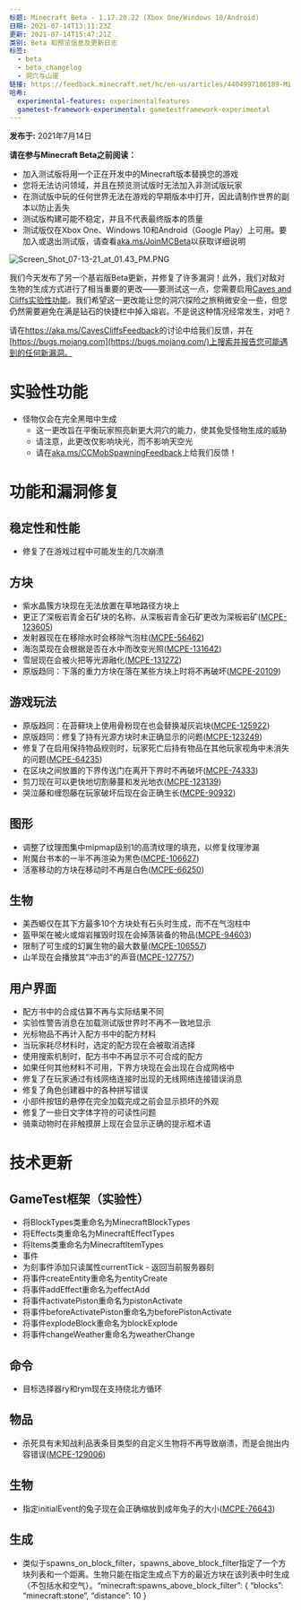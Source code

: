 ```yaml
---
标题: Minecraft Beta - 1.17.20.22 (Xbox One/Windows 10/Android)
日期: 2021-07-14T13:11:23Z
更新: 2021-07-14T15:47:21Z
类别: Beta 和预览信息及更新日志
标签:
  - beta
  - beta_changelog
  - 洞穴与山崖
链接: https://feedback.minecraft.net/hc/en-us/articles/4404997186189-Minecraft-Beta-1-17-20-22-Xbox-One-Windows-10-Android
哈希:
  experimental-features: experimentalfeatures
  gametest-framework-experimental: gametestframework-experimental
---
```


**发布于:** 2021年7月14日

**请在参与Minecraft Beta之前阅读：**

- 加入测试版将用一个正在开发中的Minecraft版本替换您的游戏
- 您将无法访问领域，并且在预览测试版时无法加入非测试版玩家
- 在测试版中玩的任何世界无法在游戏的早期版本中打开，因此请制作世界的副本以防止丢失
- 测试版构建可能不稳定，并且不代表最终版本的质量
- 测试版仅在Xbox One、Windows 10和Android（Google Play）上可用。要加入或退出测试版，请查看[aka.ms/JoinMCBeta](https://aka.ms/JoinMCBeta)以获取详细说明

![Screen_Shot_07-13-21_at_01.43_PM.PNG](https://feedback.minecraft.net/hc/article_attachments/4404990171661/Screen_Shot_07-13-21_at_01.43_PM.PNG)

我们今天发布了另一个基岩版Beta更新，并修复了许多漏洞！此外，我们对敌对生物的生成方式进行了相当重要的更改——要测试这一点，您需要启用[Caves and Cliffs实验性功能](https://feedback.minecraft.net/hc/en-us/community/posts/360075718432)。我们希望这一更改能让您的洞穴探险之旅稍微安全一些，但您仍然需要避免在满是钻石的快捷栏中掉入熔岩。不是说这种情况经常发生，对吧？

请在<https://aka.ms/CavesCliffsFeedback>的讨论中给我们反馈，并在[https://bugs.mojang.com](https://bugs.mojang.com/)上搜索并报告您可能遇到的任何新漏洞。

# **实验性功能**

- 怪物仅会在完全黑暗中生成
  - 这一更改旨在平衡玩家照亮新更大洞穴的能力，使其免受怪物生成的威胁
  - 请注意，此更改仅影响块光，而不影响天空光
  - 请在[aka.ms/CCMobSpawningFeedback](https://aka.ms/CCMobSpawningFeedback)上给我们反馈！

# **功能和漏洞修复**

## **稳定性和性能**

- 修复了在游戏过程中可能发生的几次崩溃

## **方块**

- 紫水晶簇方块现在无法放置在草地路径方块上
- 更正了深板岩青金石矿块的名称，从深板岩青金石矿更改为深板岩矿([MCPE-123605](https://bugs.mojang.com/browse/MCPE-123605))
- 发射器现在在移除水时会移除气泡柱([MCPE-56462](https://bugs.mojang.com/browse/MCPE-56462))
- 海泡菜现在会根据是否在水中而改变光照([MCPE-131642](https://bugs.mojang.com/browse/MCPE-131642))
- 雪层现在会被火把等光源融化([MCPE-131272](https://bugs.mojang.com/browse/MCPE-131272))
- 原版趋同：下落的重力方块在落在某些方块上时将不再破坏([MCPE-20109](https://bugs.mojang.com/browse/MCPE-20109))

## **游戏玩法**

- 原版趋同：在苔藓块上使用骨粉现在也会替换凝灰岩块([MCPE-125922](https://bugs.mojang.com/browse/MCPE-125922))
- 原版趋同：修复了持有光源方块时未正确显示的问题([MCPE-123249](https://bugs.mojang.com/browse/MCPE-123249))
- 修复了在启用保持物品规则时，玩家死亡后持有物品在其他玩家视角中未消失的问题([MCPE-64235](https://bugs.mojang.com/browse/MCPE-64235))
- 在区块之间放置的下界传送门在离开下界时不再破坏([MCPE-74333](https://bugs.mojang.com/browse/MCPE-74333))
- 剪刀现在可以更快地切割藤蔓和发光地衣([MCPE-123139](https://bugs.mojang.com/browse/MCPE-123139))
- 哭泣藤和缠怨藤在玩家破坏后现在会正确生长([MCPE-90932](https://bugs.mojang.com/browse/MCPE-90932))

## **图形**

- 调整了纹理图集中mipmap级别1的高清纹理的填充，以修复纹理渗漏
- 附魔台书本的一半不再渲染为黑色([MCPE-106627](https://bugs.mojang.com/browse/MCPE-106627))
- 活塞移动的方块在移动时不再是白色([MCPE-66250](https://bugs.mojang.com/browse/MCPE-66250))

## **生物**

- 美西螈仅在其下方最多10个方块处有石头时生成，而不在气泡柱中
- 盔甲架在被火或熔岩摧毁时现在会掉落装备的物品([MCPE-94603](https://bugs.mojang.com/browse/MCPE-94603))
- 限制了可生成的幻翼生物的最大数量([MCPE-106557](https://bugs.mojang.com/browse/MCPE-106557))
- 山羊现在会播放其“冲击3”的声音([MCPE-127757](https://bugs.mojang.com/browse/MCPE-127757))

## **用户界面**

- 配方书中的合成估算不再与实际结果不同
- 实验性警告消息在加载测试版世界时不再不一致地显示
- 光标物品不再计入配方书中的配方材料
- 当玩家耗尽材料时，选定的配方现在会被取消选择
- 使用搜索机制时，配方书中不再显示不可合成的配方
- 如果任何其他材料不可用，下界方块现在会出现在合成网格中
- 修复了在玩家通过有线网络连接时出现的无线网络连接错误消息
- 修复了角色创建器中的各种拼写错误
- 小部件按钮的悬停在完全加载完成之前会显示损坏的外观
- 修复了一些日文字体字符的可读性问题
- 骑乘动物时在非触摸屏上现在会显示正确的提示框术语

# **技术更新**

## **GameTest框架（实验性）**

- 将BlockTypes类重命名为MinecraftBlockTypes
- 将Effects类重命名为MinecraftEffectTypes
- 将Items类重命名为MinecraftItemTypes
- 事件
- 为刻事件添加只读属性currentTick - 返回当前服务器刻
- 将事件createEntity重命名为entityCreate
- 将事件addEffect重命名为effectAdd
- 将事件activatePiston重命名为pistonActivate
- 将事件beforeActivatePiston重命名为beforePistonActivate
- 将事件explodeBlock重命名为blockExplode
- 将事件changeWeather重命名为weatherChange

## **命令**

- 目标选择器ry和rym现在支持绕北方循环

## **物品**

- 杀死具有未知战利品表条目类型的自定义生物将不再导致崩溃，而是会抛出内容错误([MCPE-129006](https://bugs.mojang.com/browse/MCPE-129006))

## **生物**

- 指定initialEvent的兔子现在会正确缩放到成年兔子的大小([MCPE-76643](https://bugs.mojang.com/browse/MCPE-76643))

## **生成**

- 类似于spawns_on_block_filter，spawns_above_block_filter指定了一个方块列表和一个距离。生物只能在指定生成点下方的最近方块在该列表中时生成（不包括水和空气）。“minecraft:spawns_above_block_filter”: { “blocks”: “minecraft:stone”, “distance”: 10 }